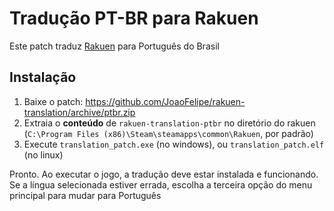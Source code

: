 # Tradução PT-BR para Rakuen

Este patch traduz [Rakuen](https://store.steampowered.com/app/559210/Rakuen/) para Português do Brasil


## Instalação

1. Baixe o patch: https://github.com/JoaoFelipe/rakuen-translation/archive/ptbr.zip
2. Extraia o **conteúdo** de `rakuen-translation-ptbr` no diretório do rakuen (`C:\Program Files (x86)\Steam\steamapps\common\Rakuen`, por padrão)
3. Execute `translation_patch.exe` (no windows), ou `translation_patch.elf` (no linux)

Pronto. Ao executar o jogo, a tradução deve estar instalada e funcionando. Se a língua selecionada estiver errada, escolha a terceira opção do menu principal para mudar para Português